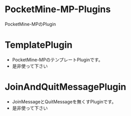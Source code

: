 # PocketMine-MP-Plugins
PocketMine-MPのPlugin
# TemplatePlugin
* PocketMine-MPのテンプレートPluginです。
* 是非使って下さい
# JoinAndQuitMessagePlugin
* JoinMessageとQuitMessageを無くすPluginです。
* 是非使って下さい
